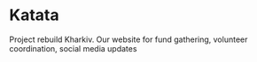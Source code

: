 # Katata
Project rebuild Kharkiv. Our website for fund gathering, volunteer coordination, social media updates

